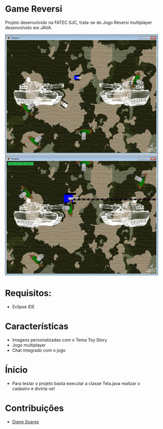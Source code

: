 # Game Reversi

Projeto desenvolvido na FATEC SJC, trata-se do Jogo Reversi multiplayer desenvolvido em JAVA.

![alt tag](https://github.com/karenyov/JogoTanque/blob/master/img-project/arena.jpg)
![alt tag](https://github.com/karenyov/JogoTanque/blob/master/img-project/chefao.jpg)

# Requisitos:
* Eclipse IDE

# Características
* Imagens personalizadas com o Tema Toy Story
* Jogo multiplayer
* Chat integrado com o jogo

# Ínicio
* Para testar o projeto basta executar a classe Tela.java realizar o cadastro e divirta-se!

# Contribuições
* [Diane Soares](https://github.com/DianeSoares)